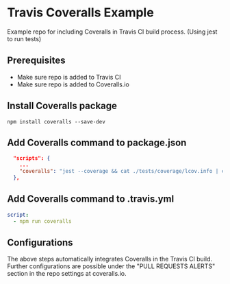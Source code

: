 # Travis Coveralls Example

Example repo for including Coveralls in Travis CI build process. (Using jest to run tests)

## Prerequisites

- Make sure repo is added to Travis CI
- Make sure repo is added to Coveralls.io

## Install Coveralls package

`npm install coveralls --save-dev`

## Add Coveralls command to package.json

```json
  "scripts": {
    ...
    "coveralls": "jest --coverage && cat ./tests/coverage/lcov.info | coveralls",
  },
```

## Add Coveralls command to .travis.yml

```yml
script:
  - npm run coveralls
```

## Configurations

The above steps automatically integrates Coveralls in the Travis CI build. Further configurations are possible under the "PULL REQUESTS ALERTS" section in the repo settings at coveralls.io.
